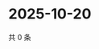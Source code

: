 # 2025-10-20

共 0 条

<!-- BEGIN ZHIHUVIDEO -->
<!-- 最后更新时间 Mon Oct 20 2025 10:42:16 GMT+0800 (China Standard Time) -->

<!-- END ZHIHUVIDEO -->
